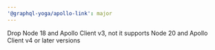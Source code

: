 ```yaml
---
'@graphql-yoga/apollo-link': major
---
```


Drop Node 18 and Apollo Client v3, not it supports Node 20 and Apollo Client v4 or later versions
